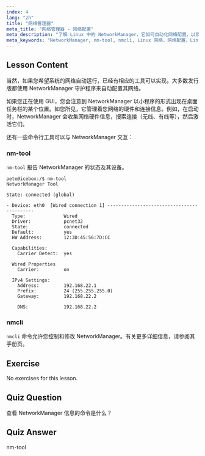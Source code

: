```yaml
---
index: 4
lang: "zh"
title: "网络管理器"
meta_title: "网络管理器 - 网络配置"
meta_description: "了解 Linux 中的 NetworkManager，它如何自动化网络配置，以及使用 nm-tool 和 nmcli 命令。通过此初学者指南开始学习！"
meta_keywords: "NetworkManager, nm-tool, nmcli, Linux 网络，网络配置，Linux 教程，初学者指南"
---
```


## Lesson Content

当然，如果您希望系统的网络自动运行，已经有相应的工具可以实现。大多数发行版都使用 NetworkManager 守护程序来自动配置其网络。

如果您正在使用 GUI，您会注意到 NetworkManager 以小程序的形式出现在桌面任务栏的某个位置。如您所见，它管理着您网络的硬件和连接信息。例如，在启动时，NetworkManager 会收集网络硬件信息，搜索连接（无线、有线等），然后激活它们。

还有一些命令行工具可以与 NetworkManager 交互：

### nm-tool

`nm-tool` 报告 NetworkManager 的状态及其设备。

```plaintext
pete@icebox:/$ nm-tool
NetworkManager Tool

State: connected (global)

- Device: eth0  [Wired connection 1] -------------------------------------------
  Type:              Wired
  Driver:            pcnet32
  State:             connected
  Default:           yes
  HW Address:        12:3D:45:56:7D:CC

  Capabilities:
    Carrier Detect:  yes

  Wired Properties
    Carrier:         on

  IPv4 Settings:
    Address:         192.168.22.1
    Prefix:          24 (255.255.255.0)
    Gateway:         192.168.22.2

    DNS:             192.168.22.2
```

### nmcli

`nmcli` 命令允许您控制和修改 NetworkManager。有关更多详细信息，请参阅其手册页。

## Exercise

No exercises for this lesson.

## Quiz Question

查看 NetworkManager 信息的命令是什么？

## Quiz Answer

nm-tool
